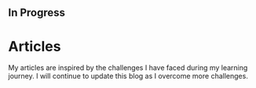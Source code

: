 ## In Progress
# Articles 

My articles are inspired by the challenges I have faced during my learning journey. I will continue to update this blog as I overcome more challenges.
